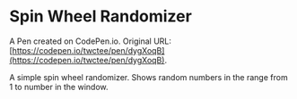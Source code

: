 # Spin Wheel Randomizer

A Pen created on CodePen.io. Original URL: [https://codepen.io/twctee/pen/dygXoqB](https://codepen.io/twctee/pen/dygXoqB).

A simple spin wheel randomizer. Shows random numbers in the range from 1 to number in the window. 